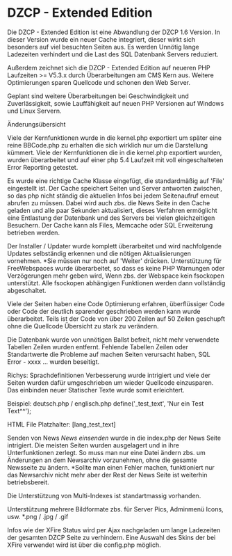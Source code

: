 DZCP - Extended Edition
=======================

Die DZCP - Extended Edition ist eine Abwandlung der DZCP 1.6 Version.
In dieser Version wurde ein neuer Cache integriert, dieser wirkt sich besonders auf viel besuchten Seiten aus.
Es werden Unnötig lange Ladezeiten verhindert und die Last des SQL Datenbank Servers reduziert.

Außerdem zeichnet sich die DZCP - Extended Edition auf neueren PHP Laufzeiten >= V5.3.x durch Überarbeitungen am CMS Kern aus.
Weitere Optimierungen sparen Quellcode und schonen den Web Server.

Geplant sind weitere Überarbeitungen bei Geschwindigkeit und Zuverlässigkeit, sowie Lauffähigkeit auf neuen PHP Versionen auf Windows und Linux Servern.

Änderungsübersicht

Viele der Kernfunktionen wurde in die kernel.php exportiert um später eine reine BBCode.php zu erhalten die sich wirklich nur um die Darstellung kümmert.
Viele der Kernfunktionen die in die kernel.php exportiert wurden, wurden überarbeitet und auf einer php 5.4 Laufzeit mit voll eingeschalteten Error Reporting getestet.

Es wurde eine richtige Cache Klasse eingefügt, die standardmäßig auf 'File'  eingestellt ist. 
Der Cache speichert Seiten und Server antworten zwischen, so das php nicht ständig die aktuellen Infos bei jedem Seitenaufruf erneut abrufen zu müssen.
Dabei wird auch zbs. die News Seite in den Cache geladen und alle paar Sekunden aktualisiert, dieses Verfahren ermöglicht eine Entlastung der Datenbank und des Servers bei vielen gleichzeitigen Besuchern.
Der Cache kann als Files, Memcache oder SQL Erweiterung betrieben werden. 

Der Installer / Updater wurde komplett überarbeitet und wird nachfolgende Updates selbständig erkennen und die nötigen Aktualisierungen vornehmen. *Sie müssen nur noch auf 'Weiter' drücken.
Unterstützung für FreeWebspaces wurde überarbeitet, so dass es keine PHP Warnungen oder Verzögerungen mehr geben wird, Wenn zbs. der Webspace kein fsockopen unterstützt.
Alle fsockopen abhängigen Funktionen werden dann vollständig abgeschaltet.

Viele der Seiten haben eine Code Optimierung erfahren, überflüssiger Code oder Code der deutlich sparender geschrieben werden kann wurde überarbeitet.
Teils ist der Code von über 200 Zeilen auf 50 Zeilen geschupft ohne die Quellcode Übersicht zu stark zu verändern.

Die Datenbank wurde von unnötigen Ballst befreit, nicht mehr verwendete Tabellen Zeilen wurden entfernt.
Fehlende Tabellen Zeilen oder Standartwerte die Probleme auf machen Seiten verursacht haben, SQL Error - xxxx ... wurden beseitigt.

Richys: Sprachdefinitionen Verbesserung wurde intrigiert und viele der Seiten wurden dafür umgeschrieben um wieder Quellcode einzusparen.
Das einbinden neuer Statischer Texte wurde somit erleichtert. 

Beispiel:
deutsch.php / englisch.php
define('_test_text', 'Nur ein Test Text^^');

HTML File Platzhalter:
[lang_test_text]

Senden von News *News einsenden* wurde in die index.php der News Seite intrigiert.
Die meisten Seiten wurden ausgelagert und in ihre Unterfunktionen zerlegt.
So muss man nur eine Datei ändern zbs. um Änderungen an dem Newsarchiv vorzunehmen, ohne die gesamte Newsseite zu ändern.
*Sollte man einen Fehler machen, funktioniert nur das Newsarchiv nicht mehr aber der Rest der News Seite ist weiterhin betriebsbereit. 

Die Unterstützung von Multi-Indexes ist standartmassig vorhanden.

Unterstützung mehrere Bildformate zbs. für Server Pics, Adminmenü Icons, usw.
*.png / .jpg / .gif

Infos wie der XFire Status wird per Ajax nachgeladen um lange Ladezeiten der gesamten DZCP Seite zu verhindern.
Eine Auswahl des Skins der bei XFire verwendet wird ist über die config.php möglich.